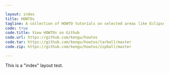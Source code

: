 ```yaml
---

layout: index
title: HOWTOs
tagline: A collection of HOWTO tutorials on selected areas like Eclipse, Linux, Java and GitHub.
code: true
code.title: View HOWTOs on Github
code.url: https://github.com/kengu/howtos
code.tar: https://github.com/kengu/howtos/tarball/master
code.zip: https://github.com/kengu/howtos/zipball/master

---
```


This is a "index" layout test.
